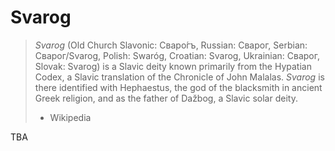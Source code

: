 # Svarog

> *Svarog* (Old Church Slavonic: Сваро́гъ, Russian: Сварог, Serbian: Сварог/Svarog, Polish: Swaróg, Croatian: Svarog, Ukrainian: Сварог, Slovak: Svarog) is a Slavic deity known primarily from the Hypatian Codex, a Slavic translation of the Chronicle of John Malalas. *Svarog* is there identified with Hephaestus, the god of the blacksmith in ancient Greek religion, and as the father of Dažbog, a Slavic solar deity.
> - Wikipedia

TBA
